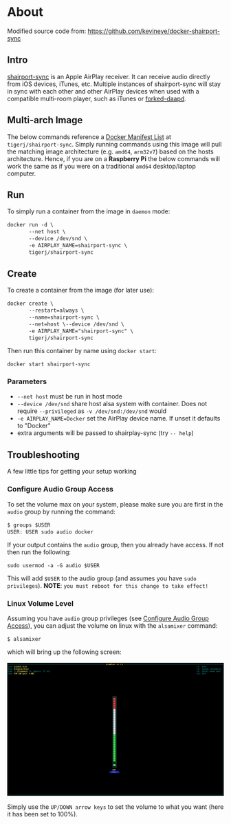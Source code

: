 # About
Modified source code from: https://github.com/kevineye/docker-shairport-sync

## Intro
[shairport-sync](https://github.com/mikebrady/shairport-sync) is an Apple
AirPlay receiver. It can receive audio directly from iOS devices, iTunes, etc.
Multiple instances of shairport-sync will stay in sync with each other and other
AirPlay devices when used with a compatible multi-room player, such as iTunes or
[forked-daapd](https://github.com/jasonmc/forked-daapd).

## Multi-arch Image
The below commands reference a
[Docker Manifest List](https://docs.docker.com/engine/reference/commandline/manifest/)
at `tigerj/shairport-sync`. Simply running commands using this image will pull
the matching image architecture (e.g. `amd64`, `arm32v7`) based on the hosts
architecture. Hence, if you are on a **Raspberry Pi** the below commands will
work the same as if you were on a traditional `amd64` desktop/laptop computer.

## Run
To simply run a container from the image in `daemon` mode:
```
docker run -d \
       --net host \
       --device /dev/snd \
       -e AIRPLAY_NAME=shairport-sync \
       tigerj/shairport-sync
```

## Create
To create a container from the image (for later use):
```
docker create \
       --restart=always \
       --name=shairport-sync \
       --net=host \--device /dev/snd \
       -e AIRPLAY_NAME="shairport-sync" \
       tigerj/shairport-sync
```
Then run this container by name using `docker start`:
```
docker start shairport-sync
```

### Parameters
* `--net host` must be run in host mode
* `--device /dev/snd` share host alsa system with container. Does not require
`--privileged` as `-v /dev/snd:/dev/snd` would
* `-e AIRPLAY_NAME=Docker` set the AirPlay device name. If unset it defaults to
"Docker"
* extra arguments will be passed to shairplay-sync (try `-- help`)

## Troubleshooting
A few little tips for getting your setup working

### Configure Audio Group Access
To set the volume max on your system, please make sure you are first in the
`audio` group by running the command:
```
$ groups $USER
USER: USER sudo audio docker
```
If your output contains the `audio` group, then you already have access. If not
then run the following:
```
sudo usermod -a -G audio $USER
```
This will add `$USER` to the audio group (and assumes you have
`sudo privileges`). **NOTE**: `you must reboot for this change to take effect!`

### Linux Volume Level
Assuming you have `audio` group privileges (see
[Configure Audio Group Access](#configure-audio-group-access)), you can adjust
the volume on linux with the `alsamixer` command:
```
$ alsamixer
```
which will bring up the following screen:
<br><br>
![alsamixer 100%](.static/img/alsamixer.png)

Simply use the `UP/DOWN arrow keys` to set the volume to what you want (here
it has been set to 100%).
